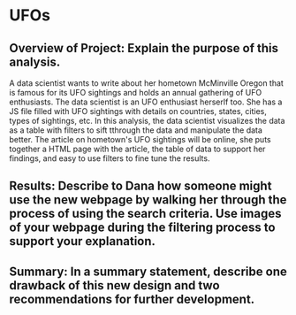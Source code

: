 # UFOs

## Overview of Project: Explain the purpose of this analysis.
A data scientist wants to write about her hometown McMinville Oregon that is famous for its UFO sightings and holds an annual gathering of UFO enthusiasts. The data scientist is an UFO enthusiast herserlf too. She has a JS file filled with UFO sightings with details on countries, states, cities, types of sightings, etc. In this analysis, the data scientist visualizes the data as a table with filters to sift tthrough the data and manipulate the data better. The article on hometown's UFO sightings will be online, she puts together a HTML page with the article, the table of data to support her findings, and easy to use filters to fine tune the results.

## Results: Describe to Dana how someone might use the new webpage by walking her through the process of using the search criteria. Use images of your webpage during the filtering process to support your explanation.


## Summary: In a summary statement, describe one drawback of this new design and two recommendations for further development.
